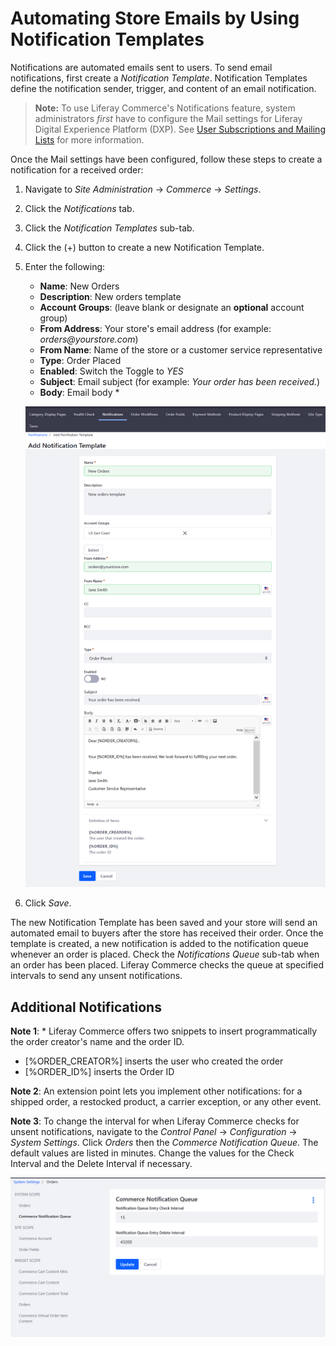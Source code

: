 # Automating Store Emails by Using Notification Templates

Notifications are automated emails sent to users. To send email notifications, first create a _Notification Template_. Notification Templates define the notification sender, trigger, and content of an email notification.

  > **Note:** To use Liferay Commerce's Notifications feature, system administrators _first_ have to configure the Mail settings for Liferay Digital Experience Platform (DXP). See [User Subscriptions and Mailing Lists](https://help.liferay.com/hc/en-us/articles/360017896652-Installing-Liferay-DXP#configuring-mail) for more information.

Once the Mail settings have been configured, follow these steps to create a notification for a received order:

1. Navigate to _Site Administration_ → _Commerce_ → _Settings_.
2. Click the _Notifications_ tab.
3. Click the _Notification Templates_ sub-tab.
4. Click the (+) button to create a new Notification Template.
5. Enter the following:
    * **Name**: New Orders
    * **Description**: New orders template
    * **Account Groups**: (leave blank or designate an **optional** account group)
    * **From Address**: Your store's email address (for example: _orders@yourstore.com_)
    * **From Name**: Name of the store or a customer service representative
    * **Type**: Order Placed
    * **Enabled**: Switch the Toggle to _YES_
    * **Subject**: Email subject (for example: _Your order has been received._)
    * **Body**: Email body \*

    ![Notification Template](./automating-store-emails-by-using-notification-templates/images/01.png)

6. Click _Save_.

The new Notification Template has been saved and your store will send an automated email to buyers after the store has received their order. Once the template is created, a new notification is added to the notification queue whenever an order is placed. Check the _Notifications Queue_ sub-tab when an order has been placed. Liferay Commerce checks the queue at specified intervals to send any unsent notifications.

## Additional Notifications

**Note 1**: \* Liferay Commerce offers two snippets to insert programmatically the order creator's name and the order ID.

* \[%ORDER_CREATOR%\] inserts the user who created the order
* \[%ORDER_ID%\] inserts the Order ID

**Note 2**: An extension point lets you implement other notifications: for a shipped order, a restocked product, a carrier exception, or any other event.

**Note 3**: To change the interval for when Liferay Commerce checks for unsent notifications, navigate to the _Control Panel_ → _Configuration_ → _System Settings_. Click _Orders_ then the _Commerce Notification Queue_. The default values are listed in minutes. Change the values for the Check Interval and the Delete Interval if necessary.

![Changing Intervals](./automating-store-emails-by-using-notification-templates/images/02.png)
